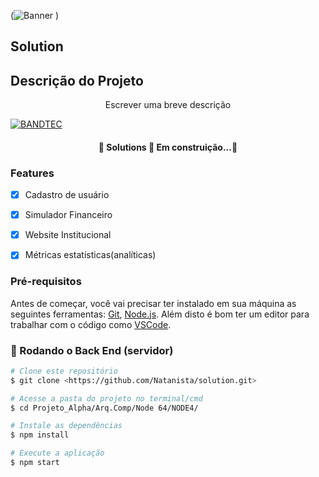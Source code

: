 (![Banner](https://user-images.githubusercontent.com/54637218/93237023-ebe29f80-f755-11ea-869d-33f0ff72efec.png)
)

## Solution

## Descrição do Projeto
<p align="center">Escrever uma breve descrição<p>
  
 [![BANDTEC](https://img.shields.io/badge/<BANDTEC>-<working>-<COLOR>.svg)](https://shields.io/)
 
<h4 align ="center">
    🚧 Solutions  🚀 Em construição...🚧
  </h4>
  
 ### Features 
 
 - [x] Cadastro de usuário
 - [x] Simulador Financeiro
 - [x] Website Institucional
 - [x] Métricas estatísticas(analíticas)
 
 
 ### Pré-requisitos 
 Antes de começar, você vai precisar ter instalado em sua máquina as seguintes ferramentas:
[Git](https://git-scm.com), [Node.js](https://nodejs.org/en/). 
Além disto é bom ter um editor para trabalhar com o código como [VSCode](https://code.visualstudio.com/).

### 🎲 Rodando o Back End (servidor)
```bash
# Clone este repositório
$ git clone <https://github.com/Natanista/solution.git>

# Acesse a pasta do projeto no terminal/cmd
$ cd Projeto_Alpha/Arq.Comp/Node 64/NODE4/

# Instale as dependências
$ npm install

# Execute a aplicação 
$ npm start



 
 
 
 

  

